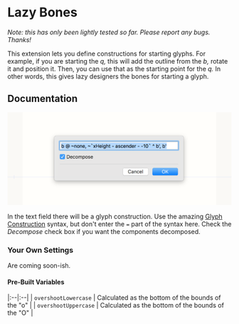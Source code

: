 # Lazy Bones

*Note: this has only been lightly tested so far. Please report any bugs. Thanks!*

This extension lets you define constructions for starting glyphs. For example, if you are starting the *q,* this will add the outline from the *b,* rotate it and position it. Then, you can use that as the starting point for the *q.* In other words, this gives lazy designers the bones for starting a glyph.

## Documentation

![The Boring Interface](interface.png)

In the text field there will be a glyph construction. Use the amazing [Glyph Construction](https://github.com/typemytype/GlyphConstruction) syntax, but don't enter the `=` part of the syntax here. Check the _Decompose_ check box if you want the components decomposed.

### Your Own Settings

Are coming soon-ish.

#### Pre-Built Variables

|:--|:--|
| `overshootLowercase` | Calculated as the bottom of the bounds of the "o"  |
| `overshootUppercase` | Calculated as the bottom of the bounds of the "O" |
